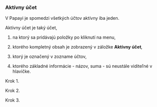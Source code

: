 ### Aktívny účet

V Papayi je spomedzi všetkých účtov aktívny iba jeden.

Aktívny účet je taký účet,

1. na ktorý sa pridávajú položky po kliknutí na menu,

2. ktorého kompletný obsah je zobrazený v záložke **Aktívny účet**_,_

3. ktorý je označený v zozname účtov,

4. ktorého základné informácie - názov, suma - sú neustále viditeľné v hlavičke.


Krok 1.



Krok 2.



Krok 3.




